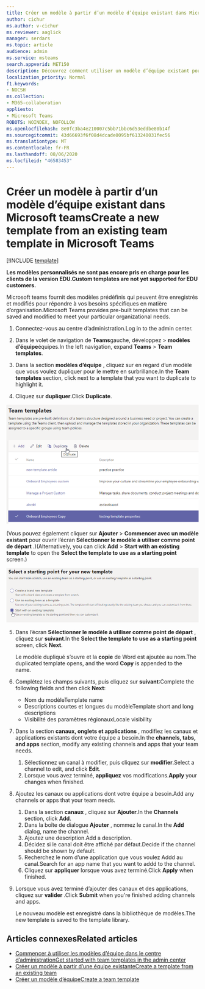 ```yaml
---
title: Créer un modèle à partir d’un modèle d’équipe existant dans Microsoft teams
author: cichur
ms.author: v-cichur
ms.reviewer: aaglick
manager: serdars
ms.topic: article
audience: admin
ms.service: msteams
search.appverid: MET150
description: Découvrez comment utiliser un modèle d’équipe existant pour créer un nouveau modèle d’équipe dans Microsoft Teams.
localization_priority: Normal
f1.keywords:
- NOCSH
ms.collection:
- M365-collaboration
appliesto:
- Microsoft Teams
ROBOTS: NOINDEX, NOFOLLOW
ms.openlocfilehash: 8e0fc3ba4e210007c5bb71bbc6d53eddbe80b14f
ms.sourcegitcommit: 43d66693f6f08d4dcade0095bf613240031fec56
ms.translationtype: MT
ms.contentlocale: fr-FR
ms.lasthandoff: 08/06/2020
ms.locfileid: "46583453"
---
```

# <a name="create-a-new-template-from-an-existing-team-template-in-microsoft-teams"></a><span data-ttu-id="0efbd-103">Créer un modèle à partir d’un modèle d’équipe existant dans Microsoft teams</span><span class="sxs-lookup"><span data-stu-id="0efbd-103">Create a new template from an existing team template in Microsoft Teams</span></span>

[!INCLUDE [template](includes/preview-feature.md)]

<span data-ttu-id="0efbd-104">**Les modèles personnalisés ne sont pas encore pris en charge pour les clients de la version EDU.**</span><span class="sxs-lookup"><span data-stu-id="0efbd-104">**Custom templates are not yet supported for EDU customers.**</span></span>

<span data-ttu-id="0efbd-105">Microsoft teams fournit des modèles prédéfinis qui peuvent être enregistrés et modifiés pour répondre à vos besoins spécifiques en matière d’organisation.</span><span class="sxs-lookup"><span data-stu-id="0efbd-105">Microsoft Teams provides pre-built templates that can be saved and modified to meet your particular organizational needs.</span></span>

1. <span data-ttu-id="0efbd-106">Connectez-vous au centre d’administration.</span><span class="sxs-lookup"><span data-stu-id="0efbd-106">Log in to the admin center.</span></span>

2. <span data-ttu-id="0efbd-107">Dans le volet de navigation de **Teams**gauche, développez  >  **modèles d’équipe**équipes.</span><span class="sxs-lookup"><span data-stu-id="0efbd-107">In the left navigation, expand **Teams** > **Team templates**.</span></span>

3. <span data-ttu-id="0efbd-108">Dans la section **modèles d’équipe** , cliquez sur en regard d’un modèle que vous voulez dupliquer pour le mettre en surbrillance.</span><span class="sxs-lookup"><span data-stu-id="0efbd-108">In the **Team templates** section, click next to a template that you want to duplicate to highlight it.</span></span>

4. <span data-ttu-id="0efbd-109">Cliquez sur **dupliquer**.</span><span class="sxs-lookup"><span data-stu-id="0efbd-109">Click **Duplicate**.</span></span>

![Image de la boîte de dialogue modèles d’équipe avec l’État ajouter en surbrillance.](media/template-duplicate.png)

<span data-ttu-id="0efbd-111">(Vous pouvez également cliquer sur **Ajouter**  >  **Commencer avec un modèle existant** pour ouvrir l’écran **Sélectionner le modèle à utiliser comme point de départ** .)</span><span class="sxs-lookup"><span data-stu-id="0efbd-111">(Alternatively, you can click **Add** > **Start with an existing template** to open the **Select the template to use as a starting point** screen.)</span></span>

![Image de l’écran du point de départ des modèles d’équipe avec l’écran commencer avec un modèle existant mis en surbrillance.](media/template-start-existing-template.png)

5. <span data-ttu-id="0efbd-113">Dans l’écran **Sélectionner le modèle à utiliser comme point de départ** , cliquez sur **suivant**.</span><span class="sxs-lookup"><span data-stu-id="0efbd-113">In the **Select the template to use as a starting point** screen, click **Next**.</span></span>

    <span data-ttu-id="0efbd-114">Le modèle dupliqué s’ouvre et la **copie** de Word est ajoutée au nom.</span><span class="sxs-lookup"><span data-stu-id="0efbd-114">The duplicated template opens, and the word **Copy** is appended to the name.</span></span>

6. <span data-ttu-id="0efbd-115">Complétez les champs suivants, puis cliquez sur **suivant**:</span><span class="sxs-lookup"><span data-stu-id="0efbd-115">Complete the following fields and then click **Next**:</span></span>
    - <span data-ttu-id="0efbd-116">Nom du modèle</span><span class="sxs-lookup"><span data-stu-id="0efbd-116">Template name</span></span>
    - <span data-ttu-id="0efbd-117">Descriptions courtes et longues du modèle</span><span class="sxs-lookup"><span data-stu-id="0efbd-117">Template short and long descriptions</span></span>
    - <span data-ttu-id="0efbd-118">Visibilité des paramètres régionaux</span><span class="sxs-lookup"><span data-stu-id="0efbd-118">Locale visibility</span></span>  

7. <span data-ttu-id="0efbd-119">Dans la section **canaux, onglets et applications** , modifiez les canaux et applications existants dont votre équipe a besoin.</span><span class="sxs-lookup"><span data-stu-id="0efbd-119">In the **channels, tabs, and apps** section, modify any existing channels and apps that your team needs.</span></span>

    1. <span data-ttu-id="0efbd-120">Sélectionnez un canal à modifier, puis cliquez sur **modifier**.</span><span class="sxs-lookup"><span data-stu-id="0efbd-120">Select a channel to edit, and click **Edit**.</span></span>
    2. <span data-ttu-id="0efbd-121">Lorsque vous avez terminé, **appliquez** vos modifications.</span><span class="sxs-lookup"><span data-stu-id="0efbd-121">**Apply** your changes when finished.</span></span>

8. <span data-ttu-id="0efbd-122">Ajoutez les canaux ou applications dont votre équipe a besoin.</span><span class="sxs-lookup"><span data-stu-id="0efbd-122">Add any channels or apps that your team needs.</span></span>

    1. <span data-ttu-id="0efbd-123">Dans la section **canaux** , cliquez sur **Ajouter**.</span><span class="sxs-lookup"><span data-stu-id="0efbd-123">In the **Channels** section, click **Add**.</span></span>
    2. <span data-ttu-id="0efbd-124">Dans la boîte de dialogue **Ajouter** , nommez le canal.</span><span class="sxs-lookup"><span data-stu-id="0efbd-124">In the **Add** dialog, name the channel.</span></span>
    3. <span data-ttu-id="0efbd-125">Ajoutez une description.</span><span class="sxs-lookup"><span data-stu-id="0efbd-125">Add a description.</span></span>
    4. <span data-ttu-id="0efbd-126">Décidez si le canal doit être affiché par défaut.</span><span class="sxs-lookup"><span data-stu-id="0efbd-126">Decide if the channel should be shown by default.</span></span>
    5. <span data-ttu-id="0efbd-127">Recherchez le nom d’une application que vous voulez Addd au canal.</span><span class="sxs-lookup"><span data-stu-id="0efbd-127">Search for an app name that you want to addd to the channel.</span></span>
    6. <span data-ttu-id="0efbd-128">Cliquez sur **appliquer** lorsque vous avez terminé.</span><span class="sxs-lookup"><span data-stu-id="0efbd-128">Click **Apply** when finished.</span></span>

7. <span data-ttu-id="0efbd-129">Lorsque vous avez terminé d’ajouter des canaux et des applications, cliquez sur **valider** .</span><span class="sxs-lookup"><span data-stu-id="0efbd-129">Click **Submit** when you're finished adding channels and apps.</span></span>

    <span data-ttu-id="0efbd-130">Le nouveau modèle est enregistré dans la bibliothèque de modèles.</span><span class="sxs-lookup"><span data-stu-id="0efbd-130">The new template is saved to the template library.</span></span>

## <a name="related-articles"></a><span data-ttu-id="0efbd-131">Articles connexes</span><span class="sxs-lookup"><span data-stu-id="0efbd-131">Related articles</span></span>

- [<span data-ttu-id="0efbd-132">Commencer à utiliser les modèles d’équipe dans le centre d’administration</span><span class="sxs-lookup"><span data-stu-id="0efbd-132">Get started with team templates in the admin center</span></span>](get-started-with-teams-templates-in-the-admin-console.md)
- [<span data-ttu-id="0efbd-133">Créer un modèle à partir d’une équipe existante</span><span class="sxs-lookup"><span data-stu-id="0efbd-133">Create a template from an existing team</span></span>](create-template-from-existing-team.md)
- [<span data-ttu-id="0efbd-134">Créer un modèle d’équipe</span><span class="sxs-lookup"><span data-stu-id="0efbd-134">Create a team template</span></span>](create-a-team-template.md)